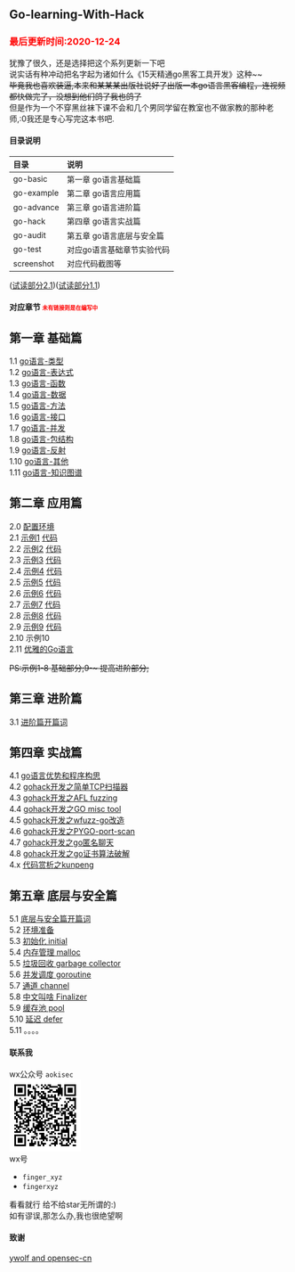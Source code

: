 ## Go-learning-With-Hack
### <font color="red">最后更新时间:2020-12-24</font>

犹豫了很久，还是选择把这个系列更新一下吧  
说实话有种冲动把名字起为诸如什么《15天精通go黑客工具开发》这种~~  
<del>毕竟我也喜欢装逼,本来和某某某出版社说好了出版一本go语言黑客编程，连视频都快做完了，没想到他们鸽了我也鸽了</del>  
但是作为一个不穿黑丝袜下课不会和几个男同学留在教室也不做家教的那种老师,:0我还是专心写完这本书吧.  



#### 目录说明  
|目录|说明|
|:---|:---|
|go-basic| 第一章 go语言基础篇|  
|go-example| 第二章 go语言应用篇|    
|go-advance|第三章 go语言进阶篇|  
|go-hack| 第四章 go语言实战篇|  
|go-audit|第五章 go语言底层与安全篇|  
|go-test|  对应go语言基础章节实验代码|  
|screenshot| 对应代码截图等|  



([试读部分2.1](go-example/示例1.md))([试读部分1.1](go-basic/1-go-类型.md))





#### 对应章节  <font color=red size="1">未有链接则是在编写中</font>  



## 第一章 基础篇  
1.1 [go语言-类型](go-basic/1-go-类型.md)  
1.2 [go语言-表达式](go-basic/2-go-表达式.md)  
1.3 [go语言-函数](go-basic/3-go-函数.md)  
1.4 [go语言-数据](go-basic/4-go-数据.md)  
1.5 [go语言-方法](go-basic/5-go-方法.md)  
1.6 [go语言-接口](go-basic/6-go-接口.md)  
1.7 [go语言-并发](go-basic/7-go-并发.md)  
1.8 [go语言-包结构](go-basic/8-go-包结构.md)  
1.9 [go语言-反射](go-basic/9-go-反射.md)  
1.10 [go语言-其他](go-basic/10-go-其他.md)  
1.11 [go语言-知识图谱](go-basic/11-go-知识图谱.md)  

## 第二章 应用篇  
2.0 [配置环境](go-example/环境.md)   
2.1 [示例1](go-example/示例1.md)  [代码](go-example/code/eg1.go)  
2.2 [示例2](go-example/示例2.md)  [代码](go-example/code/eg2.go)  
2.3 [示例3](go-example/示例3.md)  [代码](go-example/code/eg3.go)  
2.4 [示例4](go-example/示例4.md)  [代码](go-example/code/eg4.go)  
2.5 [示例5](go-example/示例5.md)  [代码](go-example/code/eg5.go)  
2.6 [示例6](go-example/示例6.md)  [代码](go-example/code/eg6.go)  
2.7 [示例7](go-example/示例7.md)  [代码](go-example/code/eg7.go)  
2.8 [示例8](go-example/示例8.md)  [代码](go-example/code/eg8.go)  
2.9 [示例9](go-example/示例9.md)  [代码](go-example/示例9)  
2.10 示例10  
2.11 [优雅的Go语言](go-example/优雅的go.md)  

<del>PS:示例1-8 基础部分;9-~ 提高进阶部分;  
## 第三章 进阶篇  
3.1 [进阶篇开篇词](go-advance/README.md)  


## 第四章 实战篇  
4.1 [go语言优势和程序构思](go-hack/thinking.md)  
4.2 [gohack开发之简单TCP扫描器](go-hack/simpleTcpScan/simpleTcpScan.md)  
4.3 [gohack开发之AFL fuzzing](go-hack/go-afl-fuzzing)  
4.4 [gohack开发之GO misc tool](go-hack/go-misc-tool)  
4.5 [gohack开发之wfuzz-go改造](go-hack/go-wfuzz-recode)  
4.6 [gohack开发之PYGO-port-scan](go-hack/go-port-scan)  
4.7 [gohack开发之go匿名聊天](go-hack/go-nmtalk)  
4.8 [gohack开发之go证书算法破解](go-hack/go-xray-crack/go-xray-crack.md)  
4.x [代码赏析之kunpeng](go-hack/kunpeng/kunpeng.md)  

## 第五章 底层与安全篇

5.1 [底层与安全篇开篇词](go-audit/README.md)  
5.2 [环境准备](go-audit/5-2.md)  
5.3 [初始化 initial](go-audit/5-3.md)  
5.4 [内存管理 malloc]()  
5.5 [垃圾回收 garbage collector]()  
5.6 [并发调度 goroutine]()  
5.7 [通道 channel]()  
5.8 [中文叫啥 Finalizer]()  
5.9 [缓存池 pool]()  
5.10 [延迟 defer]()  
5.11 。。。。



#### 联系我

wx公众号 `aokisec`  
![](screenshot/qrcode.png)  
wx号 
- `finger_xyz`  
- `fingerxyz`   

看看就行 给不给star无所谓的:)  
如有谬误,那怎么办,我也很绝望啊  

#### 致谢

[ywolf and opensec-cn](https://github.com/opensec-cn/kunpeng)  
